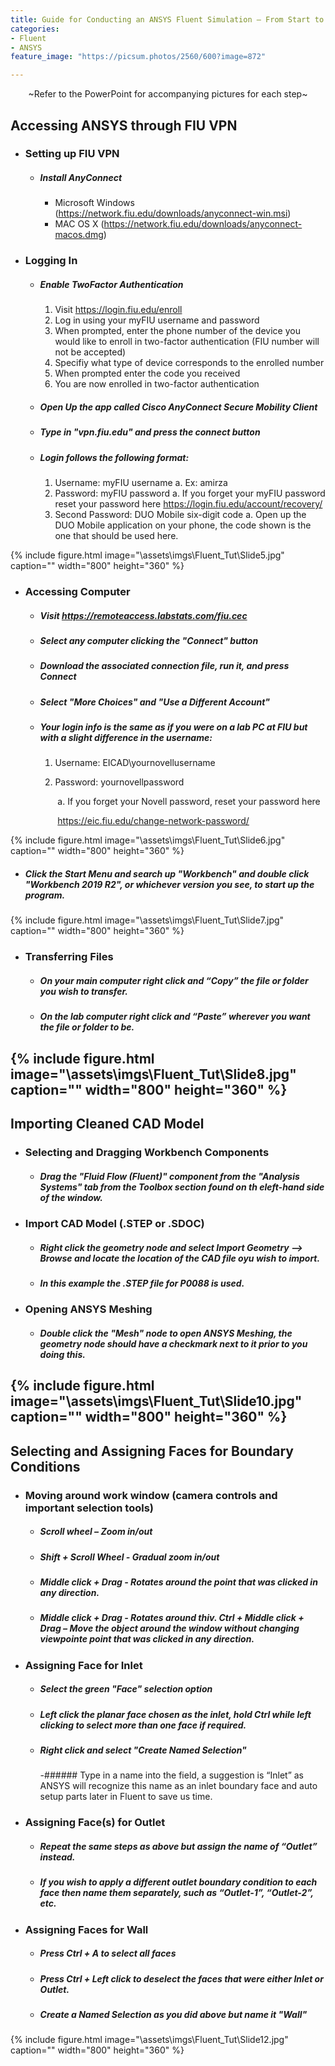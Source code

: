 ```yaml
---
title: Guide for Conducting an ANSYS Fluent Simulation – From Start to Finish
categories:
- Fluent
- ANSYS
feature_image: "https://picsum.photos/2560/600?image=872"

---
```


<p align=center> ~Refer to the PowerPoint for accompanying pictures for each step~ </p>

## Accessing ANSYS through FIU VPN

- ### Setting up FIU VPN

  - ##### Install AnyConnect

    - Microsoft Windows (https://network.fiu.edu/downloads/anyconnect-win.msi)
    - MAC OS X (https://network.fiu.edu/downloads/anyconnect-macos.dmg)

- ### Logging In 

  - ##### Enable TwoFactor Authentication

    1. Visit https://login.fiu.edu/enroll
    2. Log in using your myFIU username and password
    3. When prompted, enter the phone number of the device you would like to enroll in two-factor authentication (FIU number will not be accepted)
    4. Specifiy what type of device corresponds to the enrolled number
    5. When prompted enter the code you received
    6. You are now enrolled in two-factor authentication

  - ##### Open Up the app called Cisco AnyConnect Secure Mobility Client

  - ##### Type in "vpn.fiu.edu" and press the connect button

  - ##### Login follows the following format:

    1. Username: myFIU username
       a. Ex: amirza
     2. Password: myFIU password
        a. If you forget your myFIU password reset your password here
          https://login.fiu.edu/account/recovery/ 
     3. Second Password: DUO Mobile six-digit code
        a. Open up the DUO Mobile application on your phone, the code shown is the one 
             that should be used here.

{% include figure.html image="\assets\imgs\Fluent_Tut\Slide5.jpg" caption="" width="800" height="360" %}

- ### Accessing Computer

  -  ##### Visit https://remoteaccess.labstats.com/fiu.cec

  -  ##### Select any computer clicking the "Connect" button

  -  ##### Download the associated connection file, run it, and press Connect

  -  ##### Select "More Choices" and "Use a Different Account"

  -  ##### Your login info is the same as if you were on a lab PC at FIU but with a slight difference in the username:

     1. Username: EICAD\yournovellusername

     2. Password: yournovellpassword

        ​	a. If you forget your Novell password, reset your password here 

        ​		https://eic.fiu.edu/change-network-password/

{% include figure.html image="\assets\imgs\Fluent_Tut\Slide6.jpg" caption="" width="800" height="360" %}

   -   ##### Click the Start Menu and search up "Workbench" and double click "Workbench 2019 R2", or whichever version you see, to start up the program.

{% include figure.html image="\assets\imgs\Fluent_Tut\Slide7.jpg" caption="" width="800" height="360" %}

- ### Transferring Files

  -  #####  On your main computer right click and “Copy” the file or folder you wish to transfer.

  -  ##### On the lab computer right click and “Paste” wherever you want the file or folder to be.

{% include figure.html image="\assets\imgs\Fluent_Tut\Slide8.jpg" caption="" width="800" height="360" %}
---------------------------------------------------------------------------

## Importing Cleaned CAD Model

- ### Selecting and Dragging Workbench Components

  - ##### Drag the "Fluid Flow (Fluent)" component from the "Analysis Systems" tab from the Toolbox section found on th eleft-hand side of the window.

- ### Import CAD Model (.STEP or .SDOC)

  - ##### Right click the geometry node and select Import Geometry --> Browse and locate the location of the CAD file oyu wish to import.

  - ##### In this example the .STEP file for P0088 is used.

- ### Opening ANSYS Meshing

  - ##### Double click the "Mesh" node to open ANSYS Meshing, the geometry node should have a checkmark next to it prior to you doing this.

{% include figure.html image="\assets\imgs\Fluent_Tut\Slide10.jpg" caption="" width="800" height="360" %}
---------------------------------------------------------------------------

## Selecting and Assigning Faces for Boundary Conditions

- ### Moving around work window (camera controls and important selection tools)

  - ##### Scroll wheel – Zoom in/out
  - ##### Shift + Scroll Wheel - Gradual zoom in/out
  - ##### Middle click + Drag - Rotates around the point that was clicked in any direction.
  - ##### Middle click + Drag - Rotates around thiv.	Ctrl + Middle click + Drag – Move the object around the window without changing viewpointe point that was clicked in any direction.

- ### Assigning Face for Inlet

  - ##### Select the green "Face" selection option
  - ##### Left click the planar face chosen as the inlet, hold Ctrl while left clicking to select more than one face if required.
  - ##### Right click and select "Create Named Selection"
    -###### Type in a name into the field, a suggestion is “Inlet” as ANSYS will recognize this name as an inlet boundary face and auto setup parts later in Fluent to save us time.

- ### Assigning Face(s) for Outlet

  - ##### Repeat the same steps as above but assign the name of “Outlet” instead.
  - ##### If you wish to apply a different outlet boundary condition to each face then name them separately, such as “Outlet-1”, “Outlet-2”, etc.

- ### Assigning Faces for Wall

  - ##### Press Ctrl + A to select all faces
  - ##### Press Ctrl + Left click to deselect the faces that were either Inlet or Outlet.
  - ##### Create a Named Selection as you did above but name it "Wall"

{% include figure.html image="\assets\imgs\Fluent_Tut\Slide12.jpg" caption="" width="800" height="360" %}